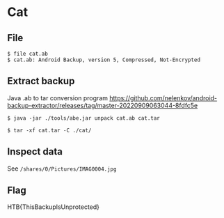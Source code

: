 # Cat

## File
```
$ file cat.ab
$ cat.ab: Android Backup, version 5, Compressed, Not-Encrypted
```

## Extract backup
Java .ab to tar conversion program
https://github.com/nelenkov/android-backup-extractor/releases/tag/master-20220909063044-8fdfc5e

```
$ java -jar ./tools/abe.jar unpack cat.ab cat.tar
```
```
$ tar -xf cat.tar -C ./cat/
```

## Inspect data
See `/shares/0/Pictures/IMAG0004.jpg`

## Flag
HTB{ThisBackupIsUnprotected}
